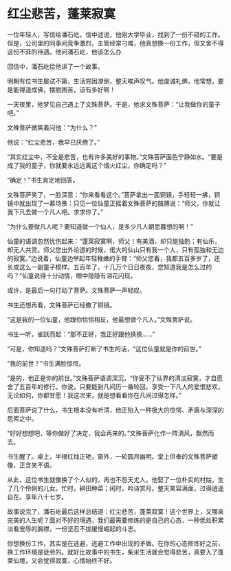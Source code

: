 # 红尘悲苦，蓬莱寂寞

一位年轻人，写信给潘石屹。信中述说，他刚大学毕业，找到了一份不错的工作。但是，公司里的同事间竞争激烈，主管经常刁难，他真想换一份工作，但又舍不得这份不菲的待遇。他问潘石屹，他该怎么办

回信中，潘石屹给他讲了一个故事。

明朝有位书生屡试不第，生活穷困潦倒，整天唉声叹气。他虔诚礼佛，他常想，要是能得道成佛，摆脱困苦，该有多好啊！

一天夜里，他梦见自己遇上了文殊菩萨。于是，他求文殊菩萨：“让我做你的童子吧。”

文殊菩萨微笑着问他：“为什么？”

他说：“红尘悲苦，我早已厌倦了。”

“其实红尘中，不全是悲苦，也有许多美好的事物。”文殊菩萨面色宁静如水。“要是成了我的童子，你就要永远远离这个烟火红尘，你确定吗？”

“确定！”书生肯定地回答。

文殊菩萨笑了，一脸深意：“你来看看这个。”菩萨拿出一面铜镜，手轻轻一拂，铜镜中就出现了一幕场景：只见一位仙童正摇着文殊菩萨的胳膊说：“师父，你就让我下凡去做一个凡人吧。求求你了。”

“为什么要做凡人呢？要知道做一个仙人，是多少凡人朝思暮想的啊！”

仙童的语调忽然忧伤起来：“蓬莱寂寞啊，师父！有美酒，却只能独酌；有仙乐，却无人共赏。师父您出外论道的时候，偌大的仙山只有我一个人，只有孤独和无边的寂寞。”边说着，仙童边举起年轻稚嫩的手臂：“师父您看，我都五百多岁了，还长成这么一副童子模样。五百年了，十几万个日日夜夜，您知道我是怎么过的吗？”仙童说得十分动情，眼中隐隐有泪花闪现。

或许，是最后一句打动了菩萨。文殊菩萨一声轻叹。

书生还想再看，文殊菩萨已经撤了铜镜。

“这是我的一位仙童，他跟你恰恰相反，他最想做个凡人。”文殊菩萨说。

书生一听，雀跃而起：“那不正好，我正好跟他换换……”

“可是，你知道吗？”文殊菩萨打断了书生的话，“这位仙童就是你的前世。”

“我的前世？”书生满脸惊愕。

“是的，他正是你的前世。”文殊菩萨语调深沉，“你受不了仙界的清淡寂寞，才自愿舍了五百年的修行。你说，只要能到凡间历一番轮回，享受一下凡人的爱恨悲欢，无论如何，你都甘愿！我这次来，就是想看看你在凡间过得怎样。”

后面菩萨说了什么，书生根本没有听清，他正陷入一种极大的惊愕、矛盾与深深的思索之中。

“好好想想吧，等你做好了决定，我会再来的。”文殊菩萨化作一阵清风，飘然而去。

书生醒了。桌上，半根红烛正艳，窗外，一轮圆月幽明。堂上供奉的文殊菩萨塑像，正含笑不语。

从此，这位书生就像换了个人似的，再也不怨天尤人。他娶了一位朴实的村姑，生了几个伶俐的儿女。忙时，耕田种菜；闲时，吟诗赏月。整天笑容满面，过得逍遥自在。享年八十七岁。

故事说完了，潘石屹最后这样总结道：红尘悲苦，蓬莱寂寞！这个世界上，又哪来完美的人生呢？面对不好的境遇，我们最需要修炼的是自己的心态，一种低处积累淡看宠辱的胸襟，一份坚忍不拔缓慢崛起的斗志。

你想换份工作，其实是在逃避，逃避工作中出现的矛盾。在你的心态修炼好之前，换工作环境是徒劳的。就好比故事中的书生，柴米生活就会觉得悲苦，真要入了蓬莱仙境，又会觉得寂寞，心情始终不好。